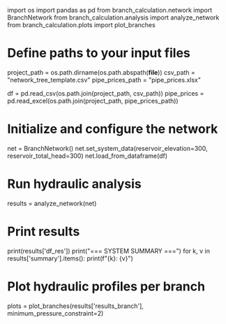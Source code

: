 import os
import pandas as pd
from branch_calculation.network import BranchNetwork
from branch_calculation.analysis import analyze_network
from branch_calculation.plots import plot_branches

# Define paths to your input files
project_path = os.path.dirname(os.path.abspath(__file__))
csv_path = "network_tree_template.csv"
pipe_prices_path = "pipe_prices.xlsx"

df = pd.read_csv(os.path.join(project_path, csv_path))
pipe_prices = pd.read_excel(os.path.join(project_path, pipe_prices_path))

# Initialize and configure the network
net = BranchNetwork()
net.set_system_data(reservoir_elevation=300, reservoir_total_head=300)
net.load_from_dataframe(df)

# Run hydraulic analysis
results = analyze_network(net)

# Print results
print(results['df_res'])
print("=== SYSTEM SUMMARY ===")
for k, v in results['summary'].items():
    print(f"{k}: {v}")

# Plot hydraulic profiles per branch
plots = plot_branches(results['results_branch'], minimum_pressure_constraint=2)
